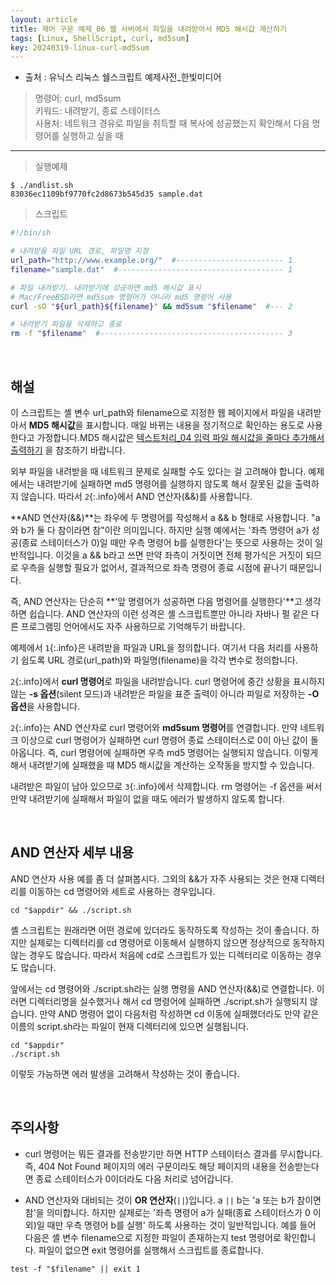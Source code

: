 ```yaml
---
layout: article
title: 제어 구문 예제_06 웹 서버에서 파일을 내려받아서 MD5 해시값 계산하기 
tags: [Linux, ShellScript, curl, md5sum]
key: 20240319-linux-curl-md5sum
---
```


- 출처 : 유닉스 리눅스 쉘스크립트 예제사전_한빛미디어

> 명령어: curl, md5sum  
> 키워드: 내려받기, 종료 스테이터스  
> 사용처: 네트워크 경유로 파일을 취득할 때 복사에 성공했는지 확인해서 다음 명령어를 실행하고 싶을 때

--- 

> 실행예제

```
$ ./andlist.sh
83036ec1109bf9770fc2d8673b545d35 sample.dat
```

> 스크립트

```bash
#!/bin/sh

# 내려받을 파일 URL 경로, 파일명 지정
url_path="http://www.example.org/"  #------------------------ 1
filename="sample.dat"  #------------------------------------- 1

# 파일 내려받기. 내려받기에 성공하면 md5 해시값 표시
# Mac/FreeBSD라면 md5sum 명령어가 아니라 md5 명령어 사용
curl -sO "${url_path}${filename}" && md5sum "$filename"  #--- 2

# 내려받기 파일을 삭제하고 종료
rm -f "$filename"  #----------------------------------------- 3
```

&nbsp;
&nbsp;

## **해설**

이 스크립트는 셸 변수 url_path와 filename으로 지정한 웹 페이지에서 파일을 내려받아서 **MD5 해시값**을 표시합니다. 매일 바뀌는 내용을 정기적으로 확인하는 용도로 사용한다고 가정합니다.MD5 해시값은 [텍스트처리_04 입력 파일 해시값을 줄마다 추가해서 출력하기](https://blessu1201.github.io/2024/02/15/linux-paste-md5sum-071.html) 을 참조하기 바랍니다.

외부 파일을 내려받을 때 네트워크 문제로 실패할 수도 있다는 걸 고려해야 합니다. 예제에서는 내려받기에 실패하면 md5 명령어를 실행하지 않도록 해서 잘못된 값을 출력하지 않습니다. 따라서 `2`{:.info}에서 AND 연산자(&&)를 사용합니다.

**AND 연산자(&&)**는 좌우에 두 명령어를 작성해서 a && b 형태로 사용합니다. "a와 b가 둘 다 참이라면 참"이란 의미입니다. 하지만 실행 예에서는 '좌측 명령어 a가 성공(종료 스테이터스가 0)일 때만 우측 명령어 b를 실행한다'는 뜻으로 사용하는 것이 일반적입니다. 이것을 a && b라고 쓰면 만약 좌측이 거짓이면 전체 평가식은 거짓이 되므로 우측을 실행할 필요가 없어서, 결과적으로 좌측 명령어 종료 시점에 끝나기 때문입니다.

즉, AND 연산자는 단순히 **'앞 명령어가 성공하면 다음 명령어를 실행한다'**고 생각하면 쉽습니다. AND 연산자의 이런 성격은 셸 스크립트뿐만 아니라 자바나 펄 같은 다른 프로그램밍 언어에서도 자주 사용하므로 기억해두기 바랍니다.

예제에서 `1`{:.info}은 내려받을 파일과 URL을 정의합니다. 여기서 다음 처리를 사용하기 쉽도록 URL 경로(url_path)와 파일명(filename)을 각각 변수로 정의합니다.

`2`{:.info}에서 **curl 명령어**로 파일을 내려받습니다. curl 명령어에 중간 상황을 표시하지 않는 **-s 옵션**(silent 모드)과 내려받은 파일을 표준 출력이 아니라 파일로 저장하는 **-O 옵션**을 사용합니다.

`2`{:.info}는 AND 연산자로 curl 명령어와 **md5sum 명령어**를 연결합니다. 만약 네트워크 이상으로 curl 명령어가 실패하면 curl 명령어 종료 스테이터스로 0이 아닌 값이 돌아옵니다. 즉, curl 명령어에 실패하면 우측 md5 명령어는 실행되지 않습니다. 이렇게 해서 내려받기에 실패했을 때 MD5 해시값을 계산하는 오작동을 방지할 수 있습니다.

내려받은 파일이 남아 있으므로 `3`{:.info}에서 삭제합니다. rm 명령어는 -f 옵션을 써서 만약 내려받기에 실패해서 파일이 없을 때도 에러가 발생하지 않도록 합니다.

&nbsp;
&nbsp;

## **AND 연산자 세부 내용**

AND 연산자 사용 예를 좀 더 살펴봅시다. 그외의 &&가 자주 사용되는 것은 현재 디렉터리를 이동하는 cd 명령어와 세트로 사용하는 경우입니다.

```
cd "$appdir" && ./script.sh
```

셸 스크립트는 원래라면 어떤 경로에 있더라도 동작하도록 작성하는 것이 좋습니다. 하지만 실제로는 디렉터리를 cd 명령어로 이동해서 실행하지 않으면 정상적으로 동작하지 않는 경우도 많습니다. 따라서 처음에 cd로 스크립트가 있는 디렉터리로 이동하는 경우도 많습니다.

앞에서는 cd 명령어와 ./script.sh라는 실행 명령을 AND 연산자(&&)로 연결합니다. 이러면 디렉터리명을 실수했거나 해서 cd 명령어에 실패하면 ./script.sh가 실행되지 않습니다. 만약 AND 명령어 없이 다음처럼 작성하면 cd 이동에 실패했더라도 만약 같은 이름의 script.sh라는 파일이 현재 디렉터리에 있으면 실행됩니다.

```
cd "$appdir"
./script.sh
```

이렇듯 가능하면 에러 발생을 고려해서 작성하는 것이 좋습니다.

&nbsp;
&nbsp;

## **주의사항**

- curl 명령어는 뭐든 결과를 전송받기만 하면 HTTP 스테이터스 결과를 무시합니다. 즉, 404 Not Found 페이지의 에러 구문이라도 해당 페이지의 내용을 전송받는다면 종료 스테이터스가 0이더라도 다음 처리로 넘어갑니다.

- AND 연산자와 대비되는 것이 **OR 연산자**(`||`)입니다. a `||` b는 'a 또는 b가 참이면 참'을 의미합니다. 하지만 실제로는 '좌측 명령어 a가 실패(종료 스테이터스가 0 이외)일 때만 우측 명령어 b를 실행' 하도록 사용하는 것이 일반적입니다. 예를 들어 다음은 셸 변수 filename으로 지정한 파일이 존재하는지 test 명령어로 확인합니다. 파일이 없으면 exit 명령어를 실행해서 스크립트를 종료합니다.

```
test -f "$filename" || exit 1
```
